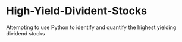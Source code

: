 # High-Yield-Divident-Stocks
Attempting to use Python to identify and quantify the highest yielding dividend stocks 
